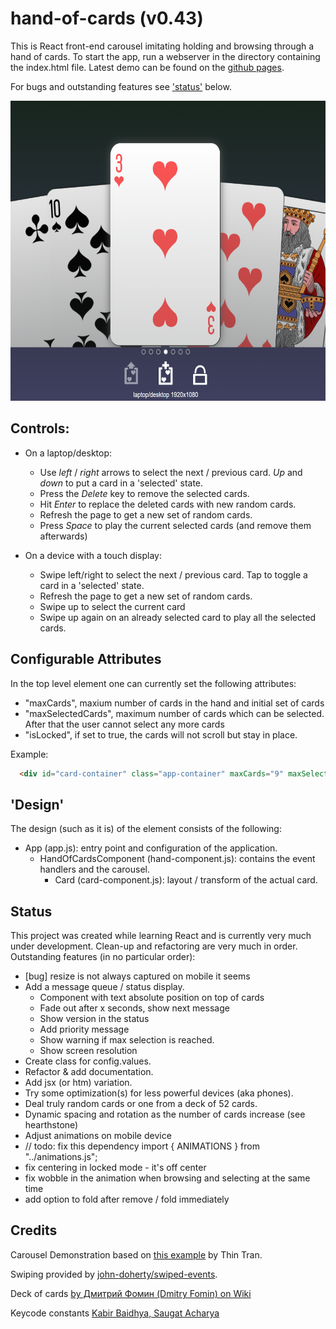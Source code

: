 # hand-of-cards (v0.43)
This is React front-end carousel imitating holding and browsing through a hand of cards. To start the app, run a webserver in the directory containing the index.html file. Latest demo can be found on the [github pages](https://pointlesspun.github.io/hand-of-cards/).

For bugs and outstanding features see ['status'](#Status) below.

<center>
    <img src="./data/screenshot.png" width="640" height="480"/>
</center>

## Controls:
* On a laptop/desktop: 
    * Use _left_ / _right_ arrows to select the next / previous card. _Up_ and _down_ to put a card in a 'selected' state.
    * Press the _Delete_ key to remove the selected cards.
    * Hit _Enter_ to replace the deleted cards with new random cards.
    * Refresh the page to get a new set of random cards.
    * Press _Space_ to play the current selected cards (and remove them afterwards)

* On a device with a touch display:
    * Swipe left/right to select the next / previous card. Tap to toggle a card in a 'selected' state.
    * Refresh the page to get a new set of random cards.
    * Swipe up to select the current card
    * Swipe up again on an already selected card to play all the selected cards.

## Configurable Attributes
In the top level element one can currently set the following attributes:

* "maxCards", maxium number of cards in the hand and initial set of cards
* "maxSelectedCards", maximum number of cards which can be selected. After that the user cannot select any more cards
* "isLocked", if set to true, the cards will not scroll but stay in place.

Example:
```html
  <div id="card-container" class="app-container" maxCards="9" maxSelectedCards="3" isLocked="false"></div>
```

## 'Design'

The design (such as it is) of the element consists of the following:

* App (app.js): entry point and configuration of the application.
  * HandOfCardsComponent (hand-component.js): contains the event handlers and the carousel.
    * Card (card-component.js): layout / transform of the actual card.

## Status

This project was created while learning React and is currently very much under development. Clean-up and refactoring are very much in order. Outstanding features (in no particular order):

* [bug] resize is not always captured on mobile it seems
* Add a message queue / status display. 
    * Component with text absolute position on top of cards
    * Fade out after x seconds, show next message
    * Show version in the status
    * Add priority message
    * Show warning if max selection is reached.
    * Show screen resolution
* Create class for config.values.
* Refactor & add documentation.
* Add jsx (or htm) variation.
* Try some optimization(s) for less powerful devices (aka phones).
* Deal truly random cards or one from a deck of 52 cards.
* Dynamic spacing and rotation as the number of cards increase (see hearthstone)
* Adjust animations on mobile device
* // todo: fix this dependency 
    import { ANIMATIONS } from "../animations.js";
* fix centering in locked mode - it's off center
* fix wobble in the animation when browsing and selecting at the same time
* add option to fold after remove / fold immediately 

## Credits

Carousel Demonstration based on [this example](https://medium.com/tinyso/how-to-create-the-responsive-and-swipeable-carousel-slider-component-in-react-99f433364aa0")  by Thin Tran.
    
Swiping provided by [john-doherty/swiped-events](https://github.com/john-doherty/swiped-events).

Deck of cards [by Дмитрий Фомин (Dmitry Fomin) on Wiki](https://en.wikipedia.org/wiki/File:Atlasnye_playing_cards_deck.svg.) 

Keycode constants [Kabir Baidhya, Saugat Acharya](https://github.com/kabirbaidhya/keycode-js#usage)

